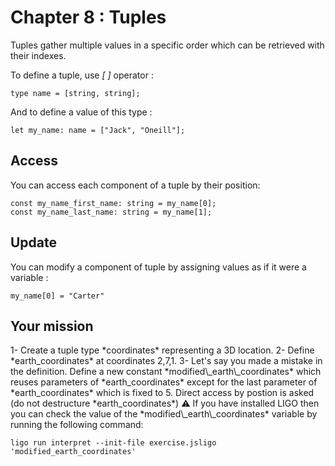 # Chapter 8 : Tuples

<dialog character="pilot">Hey captain, I'm lieutenant Washburne, the pilot of this piece of junk. Just let me know the coordinates of where you want to go and I'll try my best to bring us there in one piece...</dialog>

Tuples gather multiple values in a specific order which can be retrieved with their indexes.

To define a tuple, use _\[ \]_ operator :

```
type name = [string, string];
```

And to define a value of this type :

```
let my_name: name = ["Jack", "Oneill"];
```

## Access

You can access each component of a tuple by their position:

```
const my_name_first_name: string = my_name[0];
const my_name_last_name: string = my_name[1];
```

## Update

You can modify a component of tuple by assigning values as if it were a variable :

```
my_name[0] = "Carter"
```

## Your mission

<!-- prettier-ignore -->1- Create a tuple type *coordinates* representing a 3D location.

<!-- prettier-ignore -->2- Define *earth_coordinates* at coordinates 2,7,1.

<!-- prettier-ignore -->3- Let's say you made a mistake in the definition. Define a new constant *modified\_earth\_coordinates* which reuses parameters of *earth_coordinates* except for the last parameter of *earth_coordinates* which is fixed to 5. Direct access by postion is asked (do not destructure *earth_coordinates*)

<!-- prettier-ignore -->⚠️ If you have installed LIGO then you can check the value of the *modified\_earth\_coordinates* variable by running the following command:

```
ligo run interpret --init-file exercise.jsligo 'modified_earth_coordinates'
```
